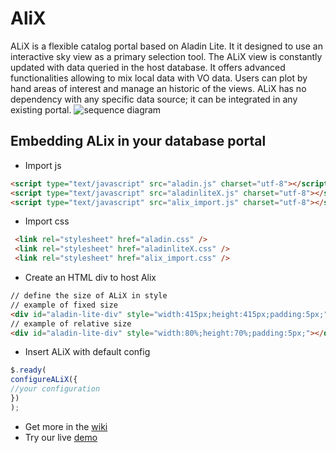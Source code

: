 # AliX

ALiX is a flexible catalog portal based on Aladin Lite. It it designed to use an interactive sky view as a primary selection tool. The ALiX view is constantly updated with data queried in the host database. It offers advanced functionalities allowing to mix local data with VO data. Users can plot by hand areas of interest and manage an historic of the views.  ALiX has no dependency with any specific data source; it can be integrated in any existing portal. 
![sequence diagram](https://github.com/lmichel/alix/wiki/Capture%20du%202018-12-18%2016-54-42.png)
## Embedding ALix in your database portal
* Import js
```html
<script type="text/javascript" src="aladin.js" charset="utf-8"></script>
<script type="text/javascript" src="aladinliteX.js" charset="utf-8"></script>
<script type="text/javascript" src="alix_import.js" charset="utf-8"></script>
```

* Import css
```html
 <link rel="stylesheet" href="aladin.css" />
 <link rel="stylesheet" href="aladinliteX.css" />
 <link rel="stylesheet" href="alix_import.css" />
```

* Create an HTML div to host Alix
```html
// define the size of ALiX in style
// example of fixed size
<div id="aladin-lite-div" style="width:415px;height:415px;padding:5px;"></div>
// example of relative size
<div id="aladin-lite-div" style="width:80%;height:70%;padding:5px;"></div>
```

* Insert ALiX with default config
```javascript
$.ready(
configureALiX({
//your configuration 
})
);
```

* Get more in the [wiki](https://github.com/lmichel/alix/wiki)
* Try our live [demo](http://saada.unistra.fr/alix) 
